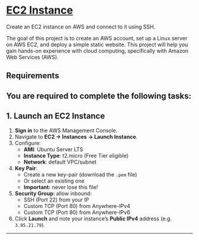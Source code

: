 # [EC2 Instance](https://roadmap.sh/projects/ec2-instance)

Create an EC2 instance on AWS and connect to it using SSH.

The goal of this project is to create an AWS account, set up a Linux server on AWS EC2, and deploy a simple static website. This project will help you gain hands-on experience with cloud computing, specifically with Amazon Web Services (AWS).

## Requirements

You are required to complete the following tasks:
---

## 1. Launch an EC2 Instance

1. **Sign in** to the AWS Management Console.  
2. Navigate to **EC2 → Instances → Launch Instance**.  
3. Configure:  
   - **AMI**: Ubuntu Server LTS  
   - **Instance Type**: t2.micro (Free Tier eligible)  
   - **Network**: default VPC/subnet  
4. **Key Pair**:  
   - Create a new key-pair (download the `.pem` file)  
   - Or select an existing one  
   - **Important:** never lose this file!  
5. **Security Group**: allow inbound:  
   - SSH (Port 22) from your IP  
   - Custom TCP (Port 80) from Anywhere-IPv4
   - Custom TCP (Port 80) from Anywhere-IPv6
6. Click **Launch** and note your instance’s **Public IPv4** address (e.g. `3.95.21.79`).

---
